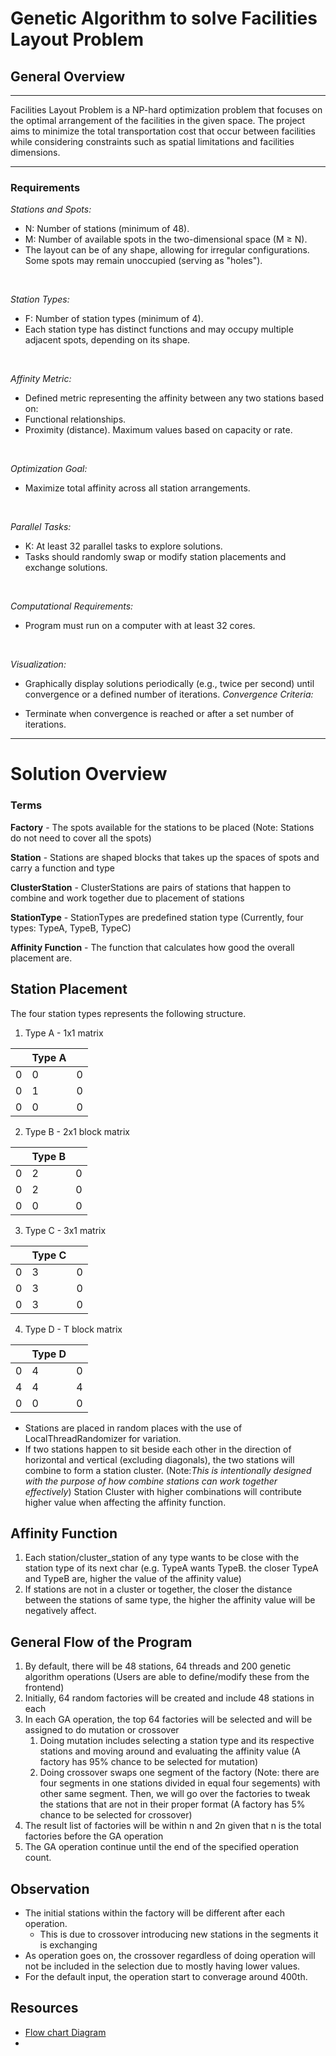 # Genetic Algorithm to solve Facilities Layout Problem

## General Overview

---

Facilities Layout Problem is a NP-hard optimization problem that focuses
on the optimal arrangement of the facilities in the given space.
The project aims to minimize the total transportation cost that occur 
between facilities while considering constraints such as spatial limitations
and facilities dimensions.



---

### Requirements
*Stations and Spots:*

- N: Number of stations (minimum of 48).
- M: Number of available spots in the two-dimensional space (M ≥ N).
- The layout can be of any shape, allowing for irregular configurations. Some spots may remain unoccupied (serving as "holes").
<br/>

*Station Types:*

- F: Number of station types (minimum of 4).
- Each station type has distinct functions and may occupy multiple adjacent spots, depending on its shape.
<br/>

*Affinity Metric:*

- Defined metric representing the affinity between any two stations based on:
- Functional relationships.
- Proximity (distance).
Maximum values based on capacity or rate.
<br/>

_Optimization Goal:_

- Maximize total affinity across all station arrangements.
<br/>

_Parallel Tasks:_

- K: At least 32 parallel tasks to explore solutions.
- Tasks should randomly swap or modify station placements and exchange solutions.
<br/>

_Computational Requirements:_

- Program must run on a computer with at least 32 cores.
<br/>

_Visualization:_

- Graphically display solutions periodically (e.g., twice per second) until convergence or a defined number of iterations.
_Convergence Criteria:_

- Terminate when convergence is reached or after a set number of iterations.

---

# Solution Overview

### Terms

**Factory** - The spots available for the stations to be placed (Note: Stations do not need to cover all the spots)

**Station** - Stations are shaped blocks that takes up the spaces of spots and carry a function and type

**ClusterStation** - ClusterStations are pairs of stations that happen to combine and work together due to placement of stations

**StationType** - StationTypes are predefined station type (Currently, four types: TypeA, TypeB, TypeC)

**Affinity Function** - The function that calculates how good the overall placement are.

## Station Placement

The four station types represents the following structure.
1) Type A - 1x1 matrix

|   | Type A |   |
|---|--------|---|
| 0 | 0      | 0 |
| 0 | 1      | 0 |
| 0 | 0      | 0 |
2) Type B - 2x1 block matrix

|   | Type B |   |
|---|--------|---|
| 0 | 2      | 0 |
| 0 | 2      | 0 |
| 0 | 0      | 0 |

3) Type C - 3x1 matrix

|   | Type C |   |
|---|--------|---|
| 0 | 3      | 0 |
| 0 | 3      | 0 |
| 0 | 3      | 0 |
4) Type D - T block matrix

|   | Type D |   |
|---|--------|---|
| 0 | 4      | 0 |
| 4 | 4      | 4 |
| 0 | 0      | 0 |


- Stations are placed in random places with the use of LocalThreadRandomizer for variation.
- If two stations happen to sit beside each other in the direction of horizontal and vertical (excluding diagonals),
the two stations will combine to form a station cluster.
(Note:_This is intentionally designed with the purpose of how combine stations can work together effectively_)
Station Cluster with higher combinations will contribute higher value when affecting the affinity function.

## Affinity Function

1. Each station/cluster_station of any type wants to be close with the station type of its next char (e.g. TypeA wants TypeB. the closer TypeA and TypeB are, higher the value of the affinity value)
2. If stations are not in a cluster or together, the closer the distance between the stations of same type, the higher the affinity value will be negatively affect.

## General Flow of the Program
1. By default, there will be 48 stations, 64 threads and 200 genetic algorithm operations (Users are able to define/modify these from the frontend)
2. Initially, 64 random factories will be created and include 48 stations in each
3. In each GA operation, the top 64 factories will be selected and will be assigned to do mutation or crossover
   1. Doing mutation includes selecting a station type and its respective stations and moving around and evaluating the affinity value (A factory has 95% chance to be selected for mutation)
   2. Doing crossover swaps one segment of the factory (Note: there are four segments in one stations divided in equal four segements) with other same segment. Then, we will go over the factories to tweak the stations that are not in their proper format (A factory has 5% chance to be selected for crossover)
4. The result list of factories will be within n and 2n given that n is the total factories before the GA operation
5. The GA operation continue until the end of the specified operation count.

## Observation
- The initial stations within the factory will be different after each operation.
  - This is due to crossover introducing new stations in the segments it is exchanging
- As operation goes on, the crossover regardless of doing operation will not be included in the selection due to mostly having lower values.
- For the default input, the operation start to converage around 400th.

## Resources

- [Flow chart Diagram](https://drive.google.com/file/d/1aNOLWbXpScuIEieXHz5GC94fuzeZIkb4/view?usp=sharing)
-  


